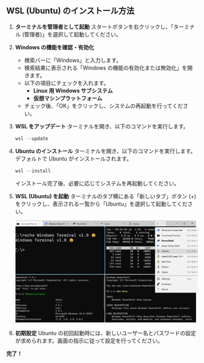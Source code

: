 ## WSL (Ubuntu) のインストール方法

1.  **ターミナルを管理者として起動**
    スタートボタンを右クリックし、「ターミナル (管理者)」を選択して起動してください。

2.  **Windows の機能を確認・有効化**
    * 検索バーに「Windows」と入力します。
    * 検索結果に表示される「Windows の機能の有効化または無効化」を開きます。
    * 以下の項目にチェックを入れます。
        * **Linux 用 Windows サブシステム**
        * **仮想マシンプラットフォーム**
    * チェック後、「OK」をクリックし、システムの再起動を行ってください。

3.  **WSL をアップデート**
    ターミナルを開き、以下のコマンドを実行します。
    ```powershell
    wsl --update
    ```

4.  **Ubuntu のインストール**
    ターミナルを開き、以下のコマンドを実行します。デフォルトで Ubuntu がインストールされます。
    ```powershell
    wsl --install
    ```
    インストール完了後、必要に応じてシステムを再起動してください。

5.  **WSL (Ubuntu) を起動**
    ターミナルのタブ横にある「新しいタブ」ボタン (+) をクリックし、表示される一覧から「Ubuntu」を選択して起動してください。

    ![alt text](image.png)

6.  **初期設定**
    Ubuntu の初回起動時には、新しいユーザー名とパスワードの設定が求められます。画面の指示に従って設定を行ってください。

**完了！**